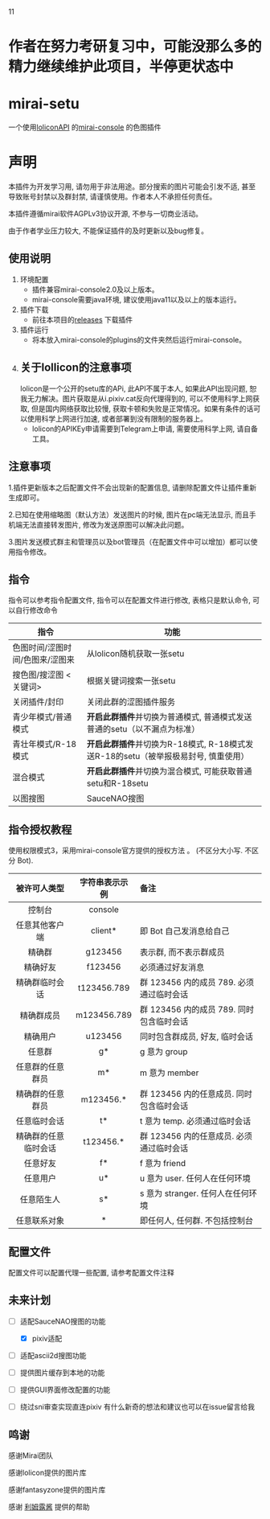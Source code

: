 11
# 作者在努力考研复习中，可能没那么多的精力继续维护此项目，半停更状态中

# mirai-setu

一个使用[loliconAPI](https://api.lolicon.app/#/setu) 的[mirai-console](https://github.com/mamoe/mirai-console) 的色图插件

# 声明

本插件为开发学习用, 请勿用于非法用途。部分搜索的图片可能会引发不适, 甚至导致账号封禁以及群封禁, 请谨慎使用。作者本人不承担任何责任。

本插件遵循mirai软件AGPLv3协议开源, 不参与一切商业活动。

由于作者学业压力较大, 不能保证插件的及时更新以及bug修复。

## 使用说明

1. 环境配置
   - 插件兼容mirai-console2.0及以上版本。
   - mirai-console需要java环境, 建议使用java11以及以上的版本运行。
2. 插件下载
   - 前往本项目的[releases](https://github.com/meaningtree/mirai-setu/releases) 下载插件
3. 插件运行
   - 将本放入mirai-console的plugins的文件夹然后运行mirai-console。
4. 关于lollicon的注意事项
   -
   lolicon是一个公开的setu库的APi, 此API不属于本人, 如果此API出现问题, 恕我无力解决。图片获取是从i.pixiv.cat反向代理得到的, 可以不使用科学上网获取, 但是国内网络获取比较慢,
   获取卡顿和失败是正常情况。如果有条件的话可以使用科学上网进行加速, 或者部署到没有限制的服务器上。
   - lolicon的APIKEy申请需要到Telegram上申请, 需要使用科学上网, 请自备工具。

## 注意事项

1.插件更新版本之后配置文件不会出现新的配置信息, 请删除配置文件让插件重新生成即可。

2.已知在使用缩略图（默认方法）发送图片的时候, 图片在pc端无法显示, 而且手机端无法直接转发图片, 修改为发送原图可以解决此问题。

3.图片发送模式群主和管理员以及bot管理员（在配置文件中可以增加）都可以使用指令修改。

## 指令

指令可以参考指令配置文件, 指令可以在配置文件进行修改, 表格只是默认命令, 可以自行修改命令

|  指令   | 功能  |
|  ----  | ----  |
| 色图时间/涩图时间/色图来/涩图来  | 从lolicon随机获取一张setu |
| 搜色图/搜涩图 <关键词>  | 根据关键词搜索一张setu |
| 关闭插件/封印 | 关闭此群的涩图插件服务 |
| 青少年模式/普通模式 | **开启此群插件**并切换为普通模式, 普通模式发送普通的setu（以不漏点为标准）|
| 青壮年模式/R-18模式 | **开启此群插件**并切换为R-18模式, R-18模式发送R-18的setu（被举报极易封号, 慎重使用） |
| 混合模式 | **开启此群插件**并切换为混合模式, 可能获取普通setu和R-18setu |
| 以图搜图 | SauceNAO搜图 |

## 指令授权教程

使用权限模式3，采用mirai-console官方提供的授权方法 。
(不区分大小写. 不区分 Bot).

|    被许可人类型    | 字符串表示示例 | 备注                                 |
|:----------------:|:-----------:|:------------------------------------|
|      控制台       |   console   |                                     |
|   任意其他客户端    |   client*   | 即 Bot 自己发消息给自己                |
|      精确群       |   g123456   | 表示群, 而不表示群成员                  |
|      精确好友      |   f123456   | 必须通过好友消息                       |
|   精确群临时会话    | t123456.789 | 群 123456 内的成员 789. 必须通过临时会话 |
|     精确群成员     | m123456.789 | 群 123456 内的成员 789. 同时包含临时会话 |
|      精确用户      |   u123456   | 同时包含群成员, 好友, 临时会话           |
|      任意群       |     g\*     | g 意为 group                         |
|  任意群的任意群员   |     m\*     | m 意为 member                        |
|  精确群的任意群员   | m123456.\*  | 群 123456 内的任意成员. 同时包含临时会话  |
|    任意临时会话    |     t\*      | t 意为 temp. 必须通过临时会话          |
| 精确群的任意临时会话 | t123456.\*  | 群 123456 内的任意成员. 必须通过临时会话  |
|      任意好友      |     f\*     | f 意为 friend                       |
|      任意用户      |     u\*     | u 意为 user. 任何人在任何环境           |
|     任意陌生人     |     s\*     | s 意为 stranger. 任何人在任何环境       |
|    任意联系对象    |      \*      | 即任何人, 任何群. 不包括控制台           |

## 配置文件

配置文件可以配置代理一些配置, 请参考配置文件注释

## 未来计划

- [ ] 适配SauceNAO搜图的功能

   - [x] pixiv适配
- [ ] 适配ascii2d搜图功能
- [ ] 提供图片缓存到本地的功能
- [ ] 提供GUI界面修改配置的功能
- [ ] 绕过sni审查实现直连pixiv 有什么新奇的想法和建议也可以在issue留言给我

## 鸣谢

感谢Mirai团队

感谢lolicon提供的图片库

感谢fantasyzone提供的图片库

感谢 [利姆露酱](https://github.com/RimuruChan) 提供的帮助
